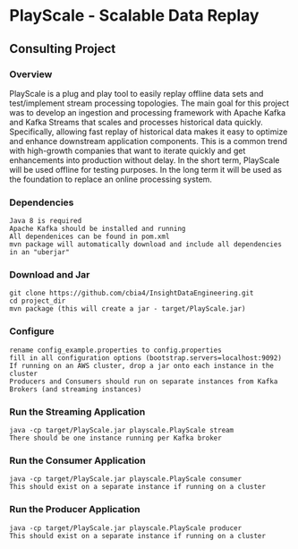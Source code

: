 # PlayScale - Scalable Data Replay
## Consulting Project

### Overview
PlayScale is a plug and play tool to easily replay offline data sets and test/implement stream processing topologies.
The main goal for this project was to develop an ingestion and processing framework with Apache Kafka and Kafka Streams
that scales and processes historical data quickly. Specifically, allowing fast replay of historical data makes it easy
to optimize and enhance downstream application components. This is a common trend with high-growth companies that want
to iterate quickly and get enhancements into production without delay. In the short term, PlayScale will be used
offline for testing purposes. In the long term it will be used as the foundation to replace an online processing system.

### Dependencies ###
    Java 8 is required
    Apache Kafka should be installed and running
    All dependenices can be found in pom.xml
    mvn package will automatically download and include all dependencies in an "uberjar"

### Download and Jar ###
    git clone https://github.com/cbia4/InsightDataEngineering.git
    cd project_dir
    mvn package (this will create a jar - target/PlayScale.jar)

### Configure ###
    rename config_example.properties to config.properties
    fill in all configuration options (bootstrap.servers=localhost:9092)
    If running on an AWS cluster, drop a jar onto each instance in the cluster
    Producers and Consumers should run on separate instances from Kafka Brokers (and streaming instances)

### Run the Streaming Application ###
    java -cp target/PlayScale.jar playscale.PlayScale stream
    There should be one instance running per Kafka broker

### Run the Consumer Application ###
    java -cp target/PlayScale.jar playscale.PlayScale consumer
    This should exist on a separate instance if running on a cluster

### Run the Producer Application ###
    java -cp target/PlayScale.jar playscale.PlayScale producer
    This should exist on a separate instance if running on a cluster




